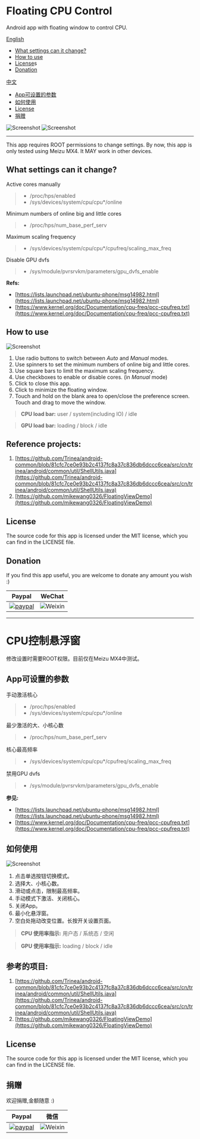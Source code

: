 # Floating CPU Control 


Android app with floating window to control CPU.


[English](#English)

* [What settings can it change?](#settings)
* [How to use](#howtouse)
* [License](#license)s
* [Donation](#donation)

[中文](#Chinese)

* [App可设置的参数](#settings_cn)
* [如何使用](#howtouse_cn)
* [License](#license_cn)
* [捐赠](#donation_cn)

![Screenshot](Screenshots/3_small.png)
![Screenshot](Screenshots/cn/5_small.png)

***
<a name="English"/>



This app requires ROOT permissions to change settings.
By now, this app is only tested using Meizu MX4. It MAY work in other devices.

## What settings can it change?
<a name="settings"/>

Active cores manually
> - /proc/hps/enabled   
> - /sys/devices/system/cpu/cpu*/online   


Minimum numbers of online big and little  cores 
> - /proc/hps/num_base_perf_serv 



Maximum scaling frequency 
> - /sys/devices/system/cpu/cpu*/cpufreq/scaling_max_freq


Disable GPU dvfs

>  - /sys/module/pvrsrvkm/parameters/gpu_dvfs_enable



**Refs:** 

 - [https://lists.launchpad.net/ubuntu-phone/msg14982.html](https://lists.launchpad.net/ubuntu-phone/msg14982.html)
 - [https://www.kernel.org/doc/Documentation/cpu-freq/pcc-cpufreq.txt](https://www.kernel.org/doc/Documentation/cpu-freq/pcc-cpufreq.txt)

## How to use
<a name="howtouse"/>

![Screenshot](Screenshots/2_small.png)

1. Use radio buttons to switch between *Auto* and  *Manual* modes.
2. Use spinners to set the minimum numbers of online big and little  cores.
3. Use square bars to limit the maximum scaling frequency. 
4. Use checkboxes to enable or disable cores. (in  *Manual* mode)
5. Click to close this app.
6. Click to minimize the floating window.
7. Touch and hold on the blank area to open/close the preference screen. Touch and drag to move the window.

> **CPU load bar:**    user / system(including IO) / idle

> **GPU load bar:**    loading / block / idle

## Reference projects:
1. [https://github.com/Trinea/android-common/blob/81cfc7ce0e93b2c4137fc8a37c836db6dccc6cea/src/cn/trinea/android/common/util/ShellUtils.java](https://github.com/Trinea/android-common/blob/81cfc7ce0e93b2c4137fc8a37c836db6dccc6cea/src/cn/trinea/android/common/util/ShellUtils.java)
2. [https://github.com/mikewang0326/FloatingViewDemo](https://github.com/mikewang0326/FloatingViewDemo)

## License
<a name="license"/>

The source code for this app is licensed under the MIT license, which you can find in the LICENSE file.

## Donation
<a name="donation"/>

If you find this app useful, you are welcome to donate any amount you wish :)

Paypal  | WeChat
------------- | -------------
[![paypal](https://www.paypalobjects.com/en_GB/SG/i/btn/btn_paynowCC_LG.gif)](https://www.paypal.com/cgi-bin/webscr?cmd=_s-xclick&hosted_button_id=ZR892QL6RC46G) | ![Weixin](Screenshots/cn/weixin_pay/weinxin.png)




***
<a name="Chinese"/>

# CPU控制悬浮窗 


修改设置时需要ROOT权限。目前仅在Meizu MX4中测试。

## App可设置的参数
<a name="settings_cn"/>

手动激活核心
> - /proc/hps/enabled   
> - /sys/devices/system/cpu/cpu*/online   


最少激活的大、小核心数
> - /proc/hps/num_base_perf_serv 



核心最高频率
> - /sys/devices/system/cpu/cpu*/cpufreq/scaling_max_freq


禁用GPU dvfs

>  - /sys/module/pvrsrvkm/parameters/gpu_dvfs_enable



**参见:** 

 - [https://lists.launchpad.net/ubuntu-phone/msg14982.html](https://lists.launchpad.net/ubuntu-phone/msg14982.html)
 - [https://www.kernel.org/doc/Documentation/cpu-freq/pcc-cpufreq.txt](https://www.kernel.org/doc/Documentation/cpu-freq/pcc-cpufreq.txt)

## 如何使用
<a name="howtouse_cn"/>

![Screenshot](Screenshots/cn/2_cn_small.png)

1. 点击单选按钮切换模式。
2. 选择大、小核心数。
3. 滑动或点击，限制最高频率。
4. 手动模式下激活、关闭核心。
5. 关闭App。
6. 最小化悬浮窗。
7. 空白处拖动改变位置。长按开关设置页面。

> **CPU 使用率指示:**    用户态 / 系统态 / 空闲

> **GPU 使用率指示:**    loading / block / idle

## 参考的项目:
1. [https://github.com/Trinea/android-common/blob/81cfc7ce0e93b2c4137fc8a37c836db6dccc6cea/src/cn/trinea/android/common/util/ShellUtils.java](https://github.com/Trinea/android-common/blob/81cfc7ce0e93b2c4137fc8a37c836db6dccc6cea/src/cn/trinea/android/common/util/ShellUtils.java)
2. [https://github.com/mikewang0326/FloatingViewDemo](https://github.com/mikewang0326/FloatingViewDemo)

## License
<a name="license_cn"/>

The source code for this app is licensed under the MIT license, which you can find in the LICENSE file.

## 捐赠
<a name="donation_cn"/>

欢迎捐赠,金额随意 :)

Paypal  | 微信
------------- | -------------
[![paypal](https://www.paypalobjects.com/en_GB/SG/i/btn/btn_paynowCC_LG.gif)](https://www.paypal.com/cgi-bin/webscr?cmd=_s-xclick&hosted_button_id=ZR892QL6RC46G) | ![Weixin](Screenshots/cn/weixin_pay/weinxin.png)